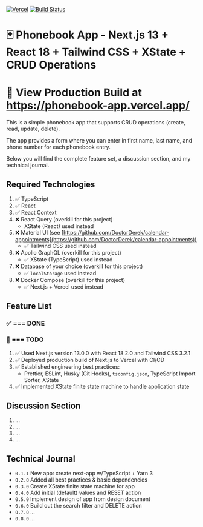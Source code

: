 [![Vercel](https://therealsujitk-vercel-badge.vercel.app/?app=phonebook-app)](https://phonebook-app.vercel.app/) [![Build Status](https://app.travis-ci.com/DoctorDerek/phonebook-app.svg?branch=main)](https://app.travis-ci.com/DoctorDerek/phonebook-app)

# 🃏 Phonebook App - Next.js 13 + React 18 + Tailwind CSS + XState + CRUD Operations

# 👀 View Production Build at https://phonebook-app.vercel.app/

This is a simple phonebook app that supports CRUD operations (create, read, update, delete).

The app provides a form where you can enter in first name, last name, and phone number for each phonebook entry.

Below you will find the complete feature set, a discussion section, and my technical journal.

## Required Technologies

1. ✅ TypeScript
2. ✅ React
3. ✅ React Context
4. ❌ React Query (overkill for this project)
   - XState (React) used instead
5. ❌ Material UI (see [https://github.com/DoctorDerek/calendar-appointments](https://github.com/DoctorDerek/calendar-appointments))
   - ✅ Tailwind CSS used instead
6. ❌ Apollo GraphQL (overkill for this project)
   - ✅ XState (TypeScript) used instead
7. ❌ Database of your choice (overkill for this project)
   - ✅ `localStorage` used instead
8. ❌ Docker Compose (overkill for this project)
   - ✅ Next.js + Vercel used instead

## Feature List

### ✅ === DONE

### 🌠 === TODO

1. ✅ Used Next.js version 13.0.0 with React 18.2.0 and Tailwind CSS 3.2.1
1. ✅ Deployed production build of Next.js to Vercel with CI/CD
1. ✅ Established engineering best practices:
   - Prettier, ESLint, Husky (Git Hooks), `tsconfig.json`, TypeScript Import Sorter, XState
1. ✅ Implemented XState finite state machine to handle application state

## Discussion Section

1. ...
2. ...
3. ...
4. ...

## Technical Journal

- `0.1.1` New app: create next-app w/TypeScript + Yarn 3
- `0.2.0` Added all best practices & basic dependencies
- `0.3.0` Create XState finite state machine for app
- `0.4.0` Add initial (default) values and RESET action
- `0.5.0` Implement design of app from design document
- `0.6.0` Build out the search filter and DELETE action
- `0.7.0` ...
- `0.8.0` ...
